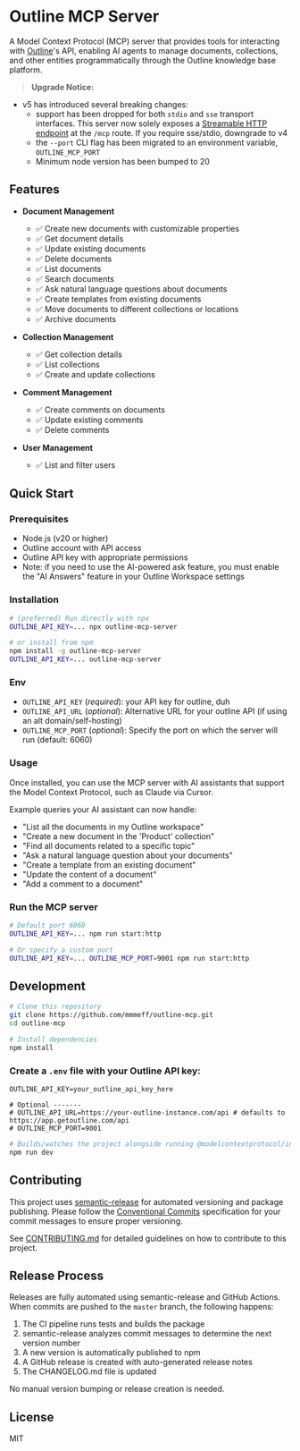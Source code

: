 # Outline MCP Server

A Model Context Protocol (MCP) server that provides tools for interacting with [Outline](https://www.getoutline.com/)'s API, enabling AI agents to manage documents, collections, and other entities programmatically through the Outline knowledge base platform.

> **Upgrade Notice:**

- v5 has introduced several breaking changes:
  - support has been dropped for both `stdio` and `sse` transport interfaces. This server now solely exposes a [Streamable HTTP endpoint](https://modelcontextprotocol.io/specification/draft/basic/transports#streamable-http) at the `/mcp` route. If you require sse/stdio, downgrade to v4
  - the `--port` CLI flag has been migrated to an environment variable, `OUTLINE_MCP_PORT`
  - Minimum node version has been bumped to 20

## Features

- **Document Management**

  - ✅ Create new documents with customizable properties
  - ✅ Get document details
  - ✅ Update existing documents
  - ✅ Delete documents
  - ✅ List documents
  - ✅ Search documents
  - ✅ Ask natural language questions about documents
  - ✅ Create templates from existing documents
  - ✅ Move documents to different collections or locations
  - ✅ Archive documents

- **Collection Management**

  - ✅ Get collection details
  - ✅ List collections
  - ✅ Create and update collections

- **Comment Management**

  - ✅ Create comments on documents
  - ✅ Update existing comments
  - ✅ Delete comments

- **User Management**
  - ✅ List and filter users

## Quick Start

### Prerequisites

- Node.js (v20 or higher)
- Outline account with API access
- Outline API key with appropriate permissions
- Note: if you need to use the AI-powered ask feature, you must enable the "AI Answers" feature in your Outline Workspace settings

### Installation

```bash
# (preferred) Run directly with npx
OUTLINE_API_KEY=... npx outline-mcp-server

# or install from npm
npm install -g outline-mcp-server
OUTLINE_API_KEY=... outline-mcp-server
```

### Env

- `OUTLINE_API_KEY` (_required_): your API key for outline, duh
- `OUTLINE_API_URL` (_optional_): Alternative URL for your outline API (if using an alt domain/self-hosting)
- `OUTLINE_MCP_PORT` (_optional_): Specify the port on which the server will run (default: 6060)

### Usage

Once installed, you can use the MCP server with AI assistants that support the Model Context Protocol, such as Claude via Cursor.

Example queries your AI assistant can now handle:

- "List all the documents in my Outline workspace"
- "Create a new document in the 'Product' collection"
- "Find all documents related to a specific topic"
- "Ask a natural language question about your documents"
- "Create a template from an existing document"
- "Update the content of a document"
- "Add a comment to a document"

### Run the MCP server

```bash
# Default port 6060
OUTLINE_API_KEY=... npm run start:http

# Or specify a custom port
OUTLINE_API_KEY=... OUTLINE_MCP_PORT=9001 npm run start:http
```

## Development

```bash
# Clone this repository
git clone https://github.com/mmmeff/outline-mcp.git
cd outline-mcp

# Install dependencies
npm install
```

### Create a `.env` file with your Outline API key:

```
OUTLINE_API_KEY=your_outline_api_key_here

# Optional -------
# OUTLINE_API_URL=https://your-outline-instance.com/api # defaults to https://app.getoutline.com/api
# OUTLINE_MCP_PORT=9001
```

```bash
# Builds/watches the project alongside running @modelcontextprotocol/inspector
npm run dev
```

## Contributing

This project uses [semantic-release](https://semantic-release.gitbook.io/semantic-release/) for automated versioning and package publishing. Please follow the [Conventional Commits](https://www.conventionalcommits.org/) specification for your commit messages to ensure proper versioning.

See [CONTRIBUTING.md](CONTRIBUTING.md) for detailed guidelines on how to contribute to this project.

## Release Process

Releases are fully automated using semantic-release and GitHub Actions. When commits are pushed to the `master` branch, the following happens:

1. The CI pipeline runs tests and builds the package
2. semantic-release analyzes commit messages to determine the next version number
3. A new version is automatically published to npm
4. A GitHub release is created with auto-generated release notes
5. The CHANGELOG.md file is updated

No manual version bumping or release creation is needed.

## License

MIT
